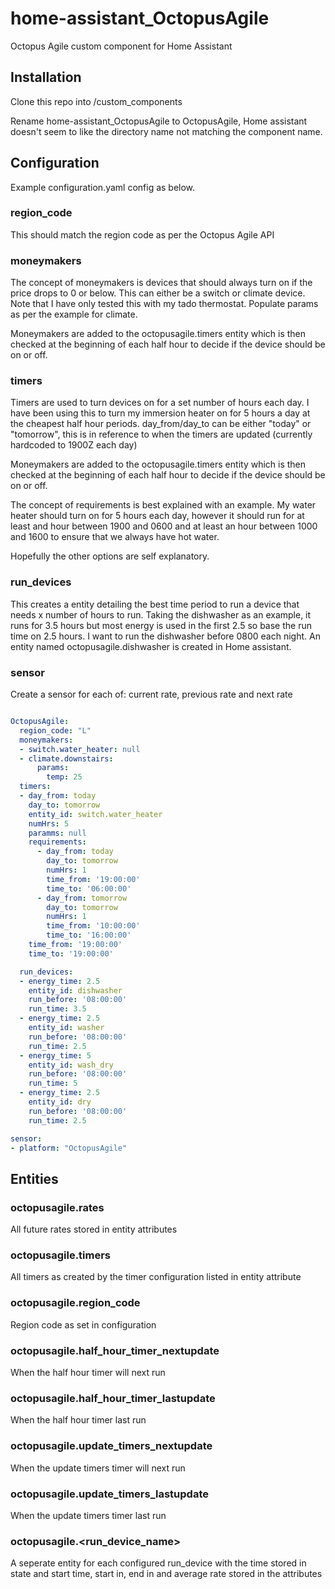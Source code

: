 # home-assistant_OctopusAgile
Octopus Agile custom component for Home Assistant

## Installation
Clone this repo into <homeassistant config>/custom_components

Rename home-assistant_OctopusAgile to OctopusAgile, Home assistant doesn't seem to like the directory name not matching the component name.

## Configuration
Example configuration.yaml config as below.

### region_code
This should match the region code as per the Octopus Agile API

### moneymakers
The concept of moneymakers is devices that should always turn on if the price drops to 0 or below. 
This can either be a switch or climate device. Note that I have only tested this with my tado thermostat. 
Populate params as per the example for climate.

Moneymakers are added to the octopusagile.timers entity which is then checked at the beginning of each half hour to decide if the device should be on or off.

### timers
Timers are used to turn devices on for a set number of hours each day.
I have been using this to turn my immersion heater on for 5 hours a day at the cheapest half hour periods.
day_from/day_to can be either "today" or "tomorrow", this is in reference to when the timers are updated (currently hardcoded to 1900Z each day)

Moneymakers are added to the octopusagile.timers entity which is then checked at the beginning of each half hour to decide if the device should be on or off.

The concept of requirements is best explained with an example. My water heater should turn on for 5 hours each day, 
however it should run for at least and hour between 1900 and 0600 and at least an hour between 1000 and 1600 to ensure that we always have hot water.

Hopefully the other options are self explanatory. 

### run_devices
This creates a entity detailing the best time period to run a device that needs x number of hours to run.
Taking the dishwasher as an example, it runs for 3.5 hours but most energy is used in the first 2.5 so base the run time on 2.5 hours. I want to run the dishwasher before 0800 each night.
An entity named octopusagile.dishwasher is created in Home assistant.

### sensor
Create a sensor for each of: current rate, previous rate and next rate



```yaml

OctopusAgile:
  region_code: "L"
  moneymakers:
  - switch.water_heater: null
  - climate.downstairs: 
      params:
        temp: 25
  timers:
  - day_from: today
    day_to: tomorrow
    entity_id: switch.water_heater
    numHrs: 5
    paramms: null
    requirements:
      - day_from: today
        day_to: tomorrow
        numHrs: 1
        time_from: '19:00:00'
        time_to: '06:00:00'
      - day_from: tomorrow
        day_to: tomorrow
        numHrs: 1
        time_from: '10:00:00'
        time_to: '16:00:00'
    time_from: '19:00:00'
    time_to: '19:00:00'

  run_devices:
  - energy_time: 2.5
    entity_id: dishwasher
    run_before: '08:00:00'
    run_time: 3.5
  - energy_time: 2.5
    entity_id: washer
    run_before: '08:00:00'
    run_time: 2.5
  - energy_time: 5
    entity_id: wash_dry
    run_before: '08:00:00'
    run_time: 5
  - energy_time: 2.5
    entity_id: dry
    run_before: '08:00:00'
    run_time: 2.5

sensor:
- platform: "OctopusAgile"

```

## Entities
### octopusagile.rates
All future rates stored in entity attributes

### octopusagile.timers
All timers as created by the timer configuration listed in entity attribute

### octopusagile.region_code
Region code as set in configuration

### octopusagile.half_hour_timer_nextupdate
When the half hour timer will next run

### octopusagile.half_hour_timer_lastupdate	
When the half hour timer last run

### octopusagile.update_timers_nextupdate
When the update timers timer will next run

### octopusagile.update_timers_lastupdate
When the update timers timer last run

### octopusagile.<run_device_name>
A seperate entity for each configured run_device with the time stored in state and start time, start in, end in and average rate stored in the attributes
